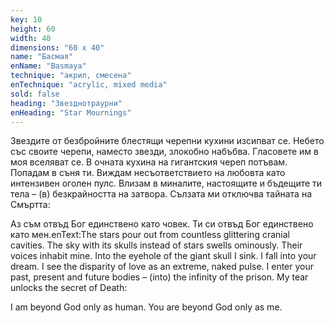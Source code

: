 ```yaml
---
key: 10
height: 60
width: 40
dimensions: "60 x 40"
name: "Басмая"
enName: "Basmaya"
technique: "акрил, смесена"
enTechnique: "acrylic, mixed media"
sold: false
heading: "Звезднотраурни"
enHeading: "Star Mournings"
---
```

Звездите от безбройните блестящи черепни кухини изсипват се. Небето със своите черепи,  наместо звезди, злокобно набъбва. Гласовете им в моя вселяват се. В очната кухина на гигантския череп потъвам. Попадам в съня ти. Виждам несъответствието на любовта като интензивен оголен пулс. Влизам в миналите, настоящите и бъдещите ти тела –  (в) безкрайността на затвора. Сълзата ми отключва тайната на Смъртта:

Аз съм отвъд Бог единствено като човек.
Ти си отвъд Бог единствено като мен.enText:The stars pour out from countless glittering cranial cavities. The sky with its skulls instead of stars swells ominously. Their voices inhabit mine. Into the eyehole of the giant skull I sink. I fall into your dream. I see the disparity of love as an extreme, naked pulse. I enter your past, present and future bodies – (into) the infinity of the prison. My tear unlocks the secret of Death:

I am beyond God only as human.
You are beyond God only as me.